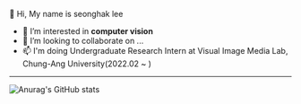  👋 Hi, My name is seonghak lee
- 👀 I’m interested in **computer vision**
- 💞️ I’m looking to collaborate on ...
- 📫  I'm doing Undergraduate Research Intern at Visual Image Media Lab, Chung-Ang University(2022.02 ~ )

___
![Anurag's GitHub stats](https://github-readme-stats.vercel.app/api?username=Lseonghak&theme=vue&show_icons=true)                 
